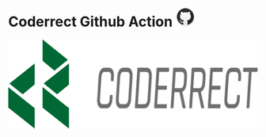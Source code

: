 # Coderrect Github Action <img src="images/github.png" alt="Github" width="40" height="40">

![Coderrect](images/coderrect-logo.png)
